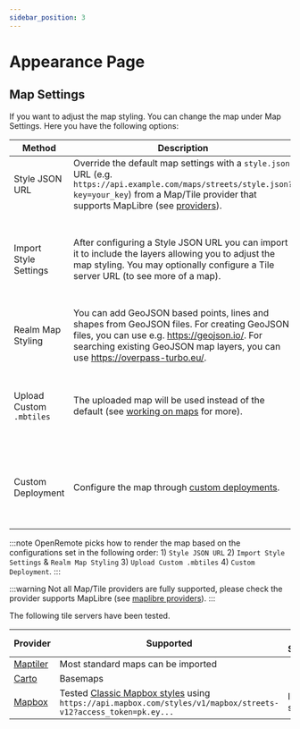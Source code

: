 ```yaml
---
sidebar_position: 3
---
```


# Appearance Page

## Map Settings

If you want to adjust the map styling. You can change the map under Map Settings. Here you have the following options:

| Method                   | Description                                                                                                                                                                                                                                                                           | When to use?                                                                                |
| ------------------------ | ------------------------------------------------------------------------------------------------------------------------------------------------------------------------------------------------------------------------------------------------------------------------------------- | ------------------------------------------------------------------------------------------- |
| Style JSON URL           | Override the default map settings with a `style.json` URL (e.g. `https://api.example.com/maps/streets/style.json?key=your_key`) from a Map/Tile provider that supports MapLibre (see [providers](https://github.com/maplibre/awesome-maplibre?tab=readme-ov-file#maptile-providers)). | If you want to configure a different map quickly.                                           |
| Import Style Settings    | After configuring a Style JSON URL you can import it to include the layers allowing you to adjust the map styling. You may optionally configure a Tile server URL (to see more of a map).                                                                                             | If you want to be able to edit the map styling in OpenRemote, but also use an external map. |
| Realm Map Styling        | You can add GeoJSON based points, lines and shapes from GeoJSON files. For creating GeoJSON files, you can use e.g. https://geojson.io/. For searching existing GeoJSON map layers, you can use https://overpass-turbo.eu/.                                                           | If you want to add map layers per realm.                                                    |
| Upload Custom `.mbtiles` | The uploaded map will be used instead of the default (see [working on maps](../../developer-guide/working-on-maps#uploading-mbtiles) for more).                                                                                                                                       | If you happen to have an `.mbtiles` file and  want to view a different part of the world.   |
| Custom Deployment        | Configure the map through [custom deployments](../deploying/custom-deployment.md#map-deploymentmap).                                                                                                                                                                                  | If you want full control over the configurations on the server (advanced usage).            |

:::note
OpenRemote picks how to render the map based on the configurations set in the following order: 1) `Style JSON URL` 2) `Import Style Settings` & `Realm Map Styling` 3) `Upload Custom .mbtiles` 4) `Custom Deployment`.
:::

:::warning
Not all Map/Tile providers are fully supported, please check the provider supports MapLibre (see [maplibre providers](https://github.com/maplibre/awesome-maplibre?tab=readme-ov-file#maptile-providers)).
:::

The following tile servers have been tested.

| Provider                         | Supported                                                                                                                                                                        | Not Supported   |
| -------------------------------- | -------------------------------------------------------------------------------------------------------------------------------------------------------------------------------- | --------------- |
| [Maptiler](https://maptiler.com) | Most standard maps can be imported                                                                                                                                               |                 |
| [Carto](https://carto.com/)      | Basemaps                                                                                                                                                                         |                 |
| [Mapbox](https://mapbox.com/)    | Tested [Classic Mapbox styles](https://docs.mapbox.com/api/maps/styles/#classic-mapbox-styles) using `https://api.mapbox.com/styles/v1/mapbox/streets-v12?access_token=pk.ey...` | Import settings |
